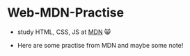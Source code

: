 # Web-MDN-Practise
* study HTML, CSS,  JS  at  [MDN](https://developer.mozilla.org/zh-CN/) :smile_cat:

* Here are some practise  from MDN and maybe some note!

